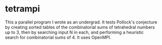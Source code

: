 tetrampi
========

This a parallel program I wrote as an undergrad.  It tests Pollock's conjecture by creating sorted tables of the combinatorial sums of tetrahedral numbers up to 3, then by searching input N in each, and performing a heuristic search for combinatorial sums of 4. It uses OpenMPI.

